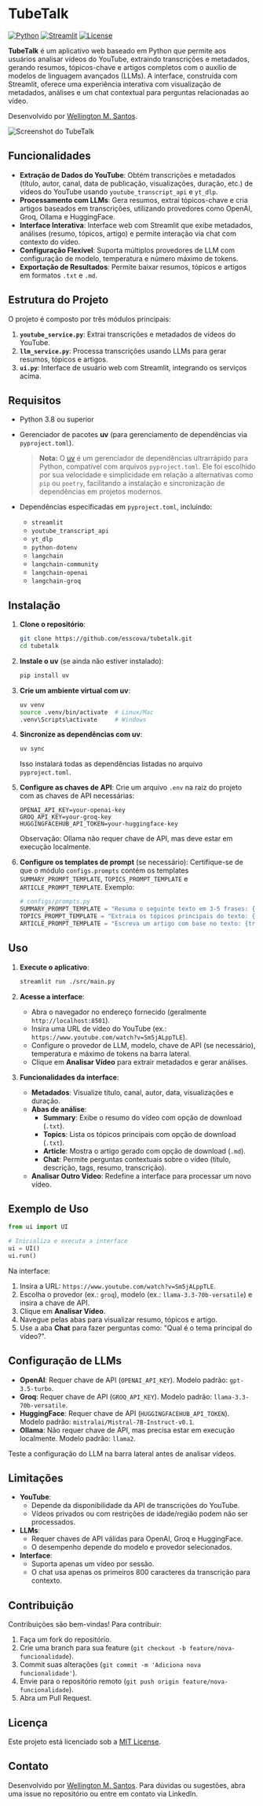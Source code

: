 # TubeTalk
[![Python](https://img.shields.io/badge/Python-3.8+-blue.svg)](https://www.python.org/downloads/)
[![Streamlit](https://img.shields.io/badge/Streamlit-1.0+-red.svg)](https://streamlit.io/)
[![License](https://img.shields.io/badge/License-MIT-green.svg)](LICENSE)

**TubeTalk** é um aplicativo web baseado em Python que permite aos usuários analisar vídeos do YouTube, extraindo transcrições e metadados, gerando resumos, tópicos-chave e artigos completos com o auxílio de modelos de linguagem avançados (LLMs). A interface, construída com Streamlit, oferece uma experiência interativa com visualização de metadados, análises e um chat contextual para perguntas relacionadas ao vídeo.

Desenvolvido por [Wellington M. Santos](https://www.linkedin.com/in/wellington-moreira-santos).

![Screenshot do TubeTalk](screenshot.png)

## Funcionalidades

- **Extração de Dados do YouTube**: Obtém transcrições e metadados (título, autor, canal, data de publicação, visualizações, duração, etc.) de vídeos do YouTube usando `youtube_transcript_api` e `yt_dlp`.
- **Processamento com LLMs**: Gera resumos, extrai tópicos-chave e cria artigos baseados em transcrições, utilizando provedores como OpenAI, Groq, Ollama e HuggingFace.
- **Interface Interativa**: Interface web com Streamlit que exibe metadados, análises (resumo, tópicos, artigo) e permite interação via chat com contexto do vídeo.
- **Configuração Flexível**: Suporta múltiplos provedores de LLM com configuração de modelo, temperatura e número máximo de tokens.
- **Exportação de Resultados**: Permite baixar resumos, tópicos e artigos em formatos `.txt` e `.md`.

## Estrutura do Projeto

O projeto é composto por três módulos principais:

1. **`youtube_service.py`**: Extrai transcrições e metadados de vídeos do YouTube.
2. **`llm_service.py`**: Processa transcrições usando LLMs para gerar resumos, tópicos e artigos.
3. **`ui.py`**: Interface de usuário web com Streamlit, integrando os serviços acima.

## Requisitos

- Python 3.8 ou superior
- Gerenciador de pacotes **uv** (para gerenciamento de dependências via `pyproject.toml`).  

  > **Nota:** O [uv](https://github.com/astral-sh/uv) é um gerenciador de dependências ultrarrápido para Python, compatível com arquivos `pyproject.toml`. Ele foi escolhido por sua velocidade e simplicidade em relação a alternativas como `pip` ou `poetry`, facilitando a instalação e sincronização de dependências em projetos modernos.

- Dependências especificadas em `pyproject.toml`, incluindo:
  - `streamlit`
  - `youtube_transcript_api`
  - `yt_dlp`
  - `python-dotenv`
  - `langchain`
  - `langchain-community`
  - `langchain-openai`
  - `langchain-groq`

## Instalação

1. **Clone o repositório**:
   ```bash
   git clone https://github.com/esscova/tubetalk.git
   cd tubetalk
   ```

2. **Instale o uv** (se ainda não estiver instalado):
   ```bash
   pip install uv
   ```

3. **Crie um ambiente virtual com uv**:
   ```bash
   uv venv
   source .venv/bin/activate  # Linux/Mac
   .venv\Scripts\activate     # Windows
   ```

4. **Sincronize as dependências com uv**:
   ```bash
   uv sync
   ```
   Isso instalará todas as dependências listadas no arquivo `pyproject.toml`.

5. **Configure as chaves de API**:
   Crie um arquivo `.env` na raiz do projeto com as chaves de API necessárias:
   ```plaintext
   OPENAI_API_KEY=your-openai-key
   GROQ_API_KEY=your-groq-key
   HUGGINGFACEHUB_API_TOKEN=your-huggingface-key
   ```
   Observação: Ollama não requer chave de API, mas deve estar em execução localmente.

6. **Configure os templates de prompt** (se necessário):
   Certifique-se de que o módulo `configs.prompts` contém os templates `SUMMARY_PROMPT_TEMPLATE`, `TOPICS_PROMPT_TEMPLATE` e `ARTICLE_PROMPT_TEMPLATE`. Exemplo:
   ```python
   # configs/prompts.py
   SUMMARY_PROMPT_TEMPLATE = "Resuma o seguinte texto em 3-5 frases: {transcript}"
   TOPICS_PROMPT_TEMPLATE = "Extraia os tópicos principais do texto: {transcript}"
   ARTICLE_PROMPT_TEMPLATE = "Escreva um artigo com base no texto: {transcript}"
   ```

## Uso

1. **Execute o aplicativo**:
   ```bash
   streamlit run ./src/main.py
   ```

2. **Acesse a interface**:
   - Abra o navegador no endereço fornecido (geralmente `http://localhost:8501`).
   - Insira uma URL de vídeo do YouTube (ex.: `https://www.youtube.com/watch?v=Sm5jALppTLE`).
   - Configure o provedor de LLM, modelo, chave de API (se necessário), temperatura e máximo de tokens na barra lateral.
   - Clique em **Analisar Vídeo** para extrair metadados e gerar análises.

3. **Funcionalidades da interface**:
   - **Metadados**: Visualize título, canal, autor, data, visualizações e duração.
   - **Abas de análise**:
     - **Summary**: Exibe o resumo do vídeo com opção de download (`.txt`).
     - **Topics**: Lista os tópicos principais com opção de download (`.txt`).
     - **Article**: Mostra o artigo gerado com opção de download (`.md`).
     - **Chat**: Permite perguntas contextuais sobre o vídeo (título, descrição, tags, resumo, transcrição).
   - **Analisar Outro Vídeo**: Redefine a interface para processar um novo vídeo.

## Exemplo de Uso

```python
from ui import UI

# Inicializa e executa a interface
ui = UI()
ui.run()
```

Na interface:
1. Insira a URL: `https://www.youtube.com/watch?v=Sm5jALppTLE`.
2. Escolha o provedor (ex.: `groq`), modelo (ex.: `llama-3.3-70b-versatile`) e insira a chave de API.
3. Clique em **Analisar Vídeo**.
4. Navegue pelas abas para visualizar resumo, tópicos e artigo.
5. Use a aba **Chat** para fazer perguntas como: "Qual é o tema principal do vídeo?".

## Configuração de LLMs

- **OpenAI**: Requer chave de API (`OPENAI_API_KEY`). Modelo padrão: `gpt-3.5-turbo`.
- **Groq**: Requer chave de API (`GROQ_API_KEY`). Modelo padrão: `llama-3.3-70b-versatile`.
- **HuggingFace**: Requer chave de API (`HUGGINGFACEHUB_API_TOKEN`). Modelo padrão: `mistralai/Mistral-7B-Instruct-v0.1`.
- **Ollama**: Não requer chave de API, mas precisa estar em execução localmente. Modelo padrão: `llama2`.

Teste a configuração do LLM na barra lateral antes de analisar vídeos.

## Limitações

- **YouTube**:
  - Depende da disponibilidade da API de transcrições do YouTube.
  - Vídeos privados ou com restrições de idade/região podem não ser processados.
- **LLMs**:
  - Requer chaves de API válidas para OpenAI, Groq e HuggingFace.
  - O desempenho depende do modelo e provedor selecionados.
- **Interface**:
  - Suporta apenas um vídeo por sessão.
  - O chat usa apenas os primeiros 800 caracteres da transcrição para contexto.

## Contribuição

Contribuições são bem-vindas! Para contribuir:
1. Faça um fork do repositório.
2. Crie uma branch para sua feature (`git checkout -b feature/nova-funcionalidade`).
3. Commit suas alterações (`git commit -m 'Adiciona nova funcionalidade'`).
4. Envie para o repositório remoto (`git push origin feature/nova-funcionalidade`).
5. Abra um Pull Request.

## Licença

Este projeto está licenciado sob a [MIT License](LICENSE).

## Contato

Desenvolvido por [Wellington M. Santos](https://www.linkedin.com/in/wellington-moreira-santos). Para dúvidas ou sugestões, abra uma issue no repositório ou entre em contato via LinkedIn.